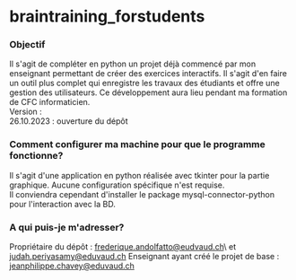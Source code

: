 # braintraining_forstudents

### Objectif ###

Il s'agit de compléter en python un projet déjà commencé par mon enseignant permettant de créer des exercices interactifs.
Il s'agit d'en faire un outil plus complet qui enregistre les travaux des étudiants et offre une gestion des utilisateurs.
Ce développement aura lieu pendant ma formation de CFC informaticien.\
Version : \
26.10.2023 : ouverture du dépôt

### Comment configurer ma machine pour que le programme fonctionne? ###

Il s'agit d'une application en python réalisée avec tkinter pour la partie graphique. Aucune configuration spécifique n'est requise.\
Il conviendra cependant d'installer le package mysql-connector-python pour l'interaction avec la BD.

### A qui puis-je m'adresser? ###

Propriétaire du dépôt : frederique.andolfatto@eudvaud.ch\ et judah.periyasamy@eduvaud.ch
Enseignant ayant créé le projet de base : jeanphilippe.chavey@eduvaud.ch
